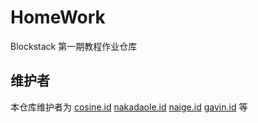 # HomeWork

Blockstack 第一期教程作业仓库

## 维护者

本仓库维护者为
[cosine.id](https://explorer.blockstack.org/name/cosine.id)
[nakadaole.id](https://explorer.blockstack.org/name/nakadaole.id)
[naige.id](https://explorer.blockstack.org/name/naige.id)
[gavin.id](https://explorer.blockstack.org/name/gavin.id) 等
